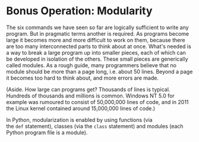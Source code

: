 # Bonus Operation: Modularity

The six commands we have seen so far are logically sufficient to write
any program. But in pragmatic terms another is required. As programs
become large it becomes more and more difficult to work on them, because
there are too many interconnected parts to think about at once. What's
needed is a way to break a large program up into smaller pieces, each of
which can be developed in isolation of the others. These small pieces
are generically called modules. As a rough guide, many programmers
believe that no module should be more than a page long, i.e. about 50
lines. Beyond a page it becomes too hard to think about, and more errors
are made.

(Aside. How large can programs get? Thousands of lines is typical.
Hundreds of thousands and millions is common. Windows NT 5.0 for example
was rumoured to consist of 50,000,000 lines of code, and in 2011 the
Linux kernel contained around 15,000,000 lines of code.)

In Python, modularization is enabled by using functions (via
the `def` statement), classes (via the `class` statement) and modules
(each Python program file is a module).
